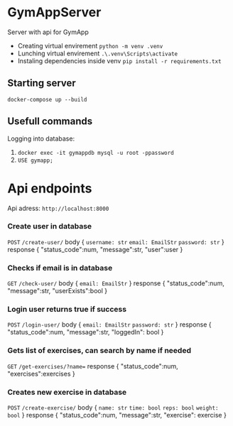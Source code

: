 # GymAppServer
Server with api for GymApp 

- Creating virtual envirement
`python -m venv .venv`
- Lunching virtual envirement
`.\.venv\Scripts\activate`
- Instaling dependencies inside venv
`pip install -r requirements.txt`

## Starting server

`docker-compose up --build`

## Usefull commands

Logging into database: 
1. `docker exec -it gymappdb mysql -u root -ppassword`
2. `USE gymapp;`

# Api endpoints
Api adress: `http://localhost:8000`

### Create user in database
`POST` `/create-user/` 
body
{
    `username: str`
    `email: EmailStr`
    `password: str`
}
response
{
    "status_code":num, "message":str, "user":user
}

### Checks if email is in database
`GET` `/check-user/`
body
{
    `email: EmailStr`
}
response
{
    "status_code":num, "message":str, "userExists":bool
}

### Login user returns true if success
`POST` `/login-user/`
body
{
    `email: EmailStr`
    `password: str`
}
response
{
    "status_code":num, "message":str, "loggedIn": bool
}

### Gets list of exercises, can search by name if needed
`GET` `/get-exercises/?name=`
response
{
    "status_code":num, "exercises":exercises
}

### Creates new exercise in database
`POST` `/create-exercise/`
body
{
    `name: str`
    `time: bool`
    `reps: bool`
    `weight: bool`
}
response
{
    "status_code":num, "message":str, "exercise": exercise
}
